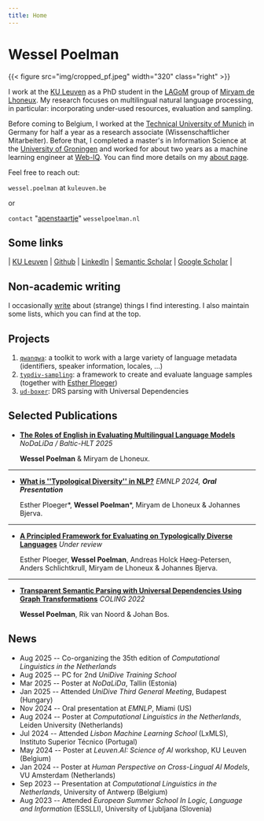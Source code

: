 ```yaml
---
title: Home
---
```


# Wessel Poelman

{{< figure src="img/cropped_pf.jpeg" width="320" class="right" >}}

I work at the [KU Leuven](https://www.kuleuven.be/english/kuleuven/index.html) as a PhD student in the [LAGoM](https://www.lagom.cs.kuleuven.be/) group of [Miryam de Lhoneux](https://people.cs.kuleuven.be/~miryam.delhoneux/).
My research focuses on multilingual natural language processing, in particular: incorporating under-used resources, evaluation and sampling.

Before coming to Belgium, I worked at the [Technical University of Munich](https://www.tum.de/en/) in Germany for half a year as a research associate (Wissenschaftlicher Mitarbeiter).
Before that, I completed a master's in Information Science at the [University of Groningen](https://www.rug.nl/) and worked for about two years as a machine learning engineer at [Web-IQ](https://web-iq.com/).
You can find more details on my [about page](/about).

Feel free to reach out: 

`wessel.poelman` at `kuleuven.be`

or

`contact` "[apenstaartje](https://ivdnt.org/actueel/columns-artikelen/apenstaartjes/)" `wesselpoelman.nl`


## Some links
| [KU Leuven](https://www.kuleuven.be/wieiswie/nl/person/00167945) | [Github](https://github.com/WPoelman)         | [LinkedIn](https://www.linkedin.com/in/wessel-poelman/)         | [Semantic Scholar](https://www.semanticscholar.org/author/Wessel-Poelman/2175481435) | [Google Scholar](https://scholar.google.com/citations?user=Eqz1qd0AAAAJ&hl=en) |

## Non-academic writing
I occasionally [write](/post) about (strange) things I find interesting.
I also maintain some lists, which you can find at the top.

## Projects
1. [`qwanqwa`](https://github.com/WPoelman/qwanqwa): a toolkit to work with a large variety of language metadata (identifiers, speaker information, locales, ...)
2. [`typdiv-sampling`](https://github.com/esther2000/typdiv-sampling): a framework to create and evaluate language samples (together with [Esther Ploeger](https://esther2000.github.io/))
3. [`ud-boxer`](https://github.com/WPoelman/ud-boxer): DRS parsing with Universal Dependencies


## Selected Publications
* [**The Roles of English in Evaluating Multilingual Language Models**](https://aclanthology.org/2025.nodalida-1.53) *NoDaLiDa / Baltic-HLT 2025*

    **Wessel Poelman** & Miryam de Lhoneux.

---

* [**What is ''Typological Diversity'' in NLP?**](https://aclanthology.org/2024.emnlp-main.326/) *EMNLP 2024, **Oral Presentation***

    Esther Ploeger*, **Wessel Poelman***, Miryam de Lhoneux & Johannes Bjerva.

---

* [**A Principled Framework for Evaluating on Typologically Diverse Languages**](https://arxiv.org/abs/2407.05022) *Under review*

    Esther Ploeger, **Wessel Poelman**, Andreas Holck Høeg-Petersen, Anders Schlichtkrull, Miryam de Lhoneux & Johannes Bjerva.

---

* [**Transparent Semantic Parsing with Universal Dependencies Using Graph Transformations**](https://aclanthology.org/2022.coling-1.367/) *COLING 2022*

    **Wessel Poelman**, Rik van Noord & Johan Bos.


## News
* Aug 2025 -- Co-organizing the 35th edition of *Computational Linguistics in the Netherlands*
* Aug 2025 -- PC for 2nd *UniDive Training School*
* Mar 2025 -- Poster at *NoDaLiDa*, Tallin (Estonia)
* Jan 2025 -- Attended *UniDive Third General Meeting*, Budapest (Hungary)
* Nov 2024 -- Oral presentation at *EMNLP*, Miami (US)
* Aug 2024 -- Poster at *Computational Linguistics in the Netherlands*, Leiden University (Netherlands)
* Jul 2024 -- Attended *Lisbon Machine Learning School* (LxMLS), Instituto Superior Técnico (Portugal)
* May 2024 -- Poster at *Leuven.AI: Science of AI* workshop, KU Leuven (Belgium)
* Jan 2024 -- Poster at *Human Perspective on Cross-Lingual AI Models*, VU Amsterdam (Netherlands)
* Sep 2023 -- Presentation at *Computational Linguistics in the Netherlands*, University of Antwerp (Belgium)
* Aug 2023 -- Attended  *European Summer School In Logic, Language and Information* (ESSLLI), University of Ljubljana (Slovenia)
